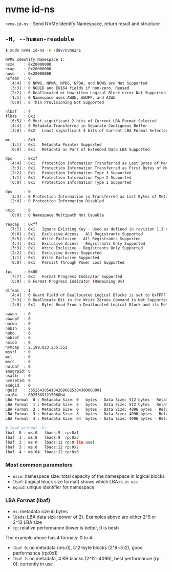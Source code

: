 # nvme id-ns

`nvme-id-ns` - Send NVMe Identify Namespace, return result and structure

## `-H, --human-readable`
```bash
$ sudo nvme id-ns -H /dev/nvme2n1

NVME Identify Namespace 1:
nsze    : 0x20000000
ncap    : 0x20000000
nuse    : 0x20000000
nsfeat  : 0
  [4:4] : 0	NPWG, NPWA, NPDG, NPDA, and NOWS are Not Supported
  [3:3] : 0	NGUID and EUI64 fields if non-zero, Reused
  [2:2] : 0	Deallocated or Unwritten Logical Block error Not Supported
  [1:1] : 0	Namespace uses AWUN, AWUPF, and ACWU
  [0:0] : 0	Thin Provisioning Not Supported

nlbaf   : 4
flbas   : 0x2
  [6:5] : 0	Most significant 2 bits of Current LBA Format Selected
  [4:4] : 0	Metadata Transferred in Separate Contiguous Buffer
  [3:0] : 0x2	Least significant 4 bits of Current LBA Format Selected

mc      : 0x3
  [1:1] : 0x1	Metadata Pointer Supported
  [0:0] : 0x1	Metadata as Part of Extended Data LBA Supported

dpc     : 0x1f
  [4:4] : 0x1	Protection Information Transferred as Last Bytes of Metadata Supported
  [3:3] : 0x1	Protection Information Transferred as First Bytes of Metadata Supported
  [2:2] : 0x1	Protection Information Type 3 Supported
  [1:1] : 0x1	Protection Information Type 2 Supported
  [0:0] : 0x1	Protection Information Type 1 Supported

dps     : 0
  [3:3] : 0	Protection Information is Transferred as Last Bytes of Metadata
  [2:0] : 0	Protection Information Disabled

nmic    : 0
  [0:0] : 0	Namespace Multipath Not Capable

rescap  : 0xff
  [7:7] : 0x1	Ignore Existing Key - Used as defined in revision 1.3 or later
  [6:6] : 0x1	Exclusive Access - All Registrants Supported
  [5:5] : 0x1	Write Exclusive - All Registrants Supported
  [4:4] : 0x1	Exclusive Access - Registrants Only Supported
  [3:3] : 0x1	Write Exclusive - Registrants Only Supported
  [2:2] : 0x1	Exclusive Access Supported
  [1:1] : 0x1	Write Exclusive Supported
  [0:0] : 0x1	Persist Through Power Loss Supported

fpi     : 0x80
  [7:7] : 0x1	Format Progress Indicator Supported
  [6:0] : 0	Format Progress Indicator (Remaining 0%)

dlfeat  : 1
  [4:4] : 0	Guard Field of Deallocated Logical Blocks is set to 0xFFFF
  [3:3] : 0	Deallocate Bit in the Write Zeroes Command is Not Supported
  [2:0] : 0x1	Bytes Read From a Deallocated Logical Block and its Metadata are 0x00

nawun   : 0
nawupf  : 0
nacwu   : 0
nabsn   : 0
nabo    : 0
nabspf  : 0
noiob   : 0
nvmcap  : 2,199,023,255,552
mssrl   : 0
mcl     : 0
msrc    : 0
nulbaf  : 0
anagrpid: 0
nsattr	: 0
nvmsetid: 0
endgid  : 0
nguid   : 35525430541042690025384300000001
eui64   : 00253891215060b4
LBA Format  0 : Metadata Size: 0   bytes - Data Size: 512 bytes - Relative Performance: 0x1 Better
LBA Format  1 : Metadata Size: 8   bytes - Data Size: 512 bytes - Relative Performance: 0x3 Degraded
LBA Format  2 : Metadata Size: 0   bytes - Data Size: 4096 bytes - Relative Performance: 0 Best (in use)
LBA Format  3 : Metadata Size: 8   bytes - Data Size: 4096 bytes - Relative Performance: 0x2 Good
LBA Format  4 : Metadata Size: 64  bytes - Data Size: 4096 bytes - Relative Performance: 0x3 Degraded

# lbaf without -H:
lbaf  0 : ms:0   lbads:9  rp:0x1
lbaf  1 : ms:8   lbads:9  rp:0x3
lbaf  2 : ms:0   lbads:12 rp:0 (in use)
lbaf  3 : ms:8   lbads:12 rp:0x2
lbaf  4 : ms:64  lbads:12 rp:0x3
```

### Most common parameters
- `nsze`: namespace size: total capacity of the namespace in logical blocks
- `lbaf`: (logical block size format) shows which LBA is `in use`
- `nguid`: unique identifier for namespace

### LBA Format (lbaf)
- `ms`: metadata size in bytes
- `lbads`: LBA data size (power of 2). Examples above are either 2^9 or 2^12 LBA size
- `rp`: relative performance (lower is better, 0 is best)

The example above has 4 formats: 0 to 4.
- `lbaf 0`: no metadata (ms:0), 512-byte blocks (2^9=512), good performance (rp:0x1)
- `lbaf 2`: no metadata, 4 KB blocks (2^12=4096), best performance (rp: 0), currently in use
